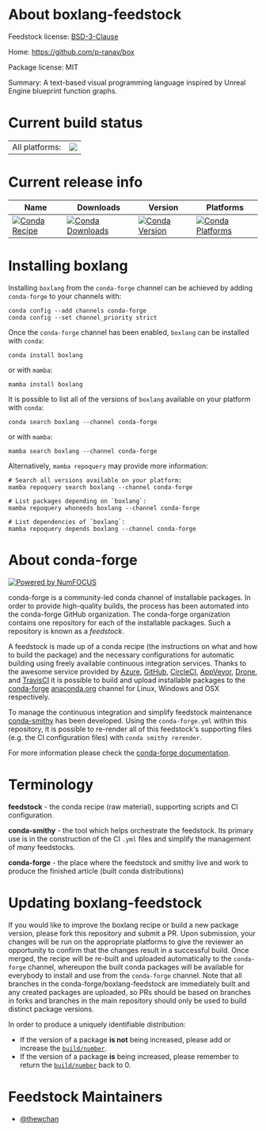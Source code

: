About boxlang-feedstock
=======================

Feedstock license: [BSD-3-Clause](https://github.com/conda-forge/boxlang-feedstock/blob/main/LICENSE.txt)

Home: https://github.com/p-ranav/box

Package license: MIT

Summary: A text-based visual programming language inspired by Unreal Engine blueprint function graphs.

Current build status
====================


<table><tr><td>All platforms:</td>
    <td>
      <a href="https://dev.azure.com/conda-forge/feedstock-builds/_build/latest?definitionId=13379&branchName=main">
        <img src="https://dev.azure.com/conda-forge/feedstock-builds/_apis/build/status/boxlang-feedstock?branchName=main">
      </a>
    </td>
  </tr>
</table>

Current release info
====================

| Name | Downloads | Version | Platforms |
| --- | --- | --- | --- |
| [![Conda Recipe](https://img.shields.io/badge/recipe-boxlang-green.svg)](https://anaconda.org/conda-forge/boxlang) | [![Conda Downloads](https://img.shields.io/conda/dn/conda-forge/boxlang.svg)](https://anaconda.org/conda-forge/boxlang) | [![Conda Version](https://img.shields.io/conda/vn/conda-forge/boxlang.svg)](https://anaconda.org/conda-forge/boxlang) | [![Conda Platforms](https://img.shields.io/conda/pn/conda-forge/boxlang.svg)](https://anaconda.org/conda-forge/boxlang) |

Installing boxlang
==================

Installing `boxlang` from the `conda-forge` channel can be achieved by adding `conda-forge` to your channels with:

```
conda config --add channels conda-forge
conda config --set channel_priority strict
```

Once the `conda-forge` channel has been enabled, `boxlang` can be installed with `conda`:

```
conda install boxlang
```

or with `mamba`:

```
mamba install boxlang
```

It is possible to list all of the versions of `boxlang` available on your platform with `conda`:

```
conda search boxlang --channel conda-forge
```

or with `mamba`:

```
mamba search boxlang --channel conda-forge
```

Alternatively, `mamba repoquery` may provide more information:

```
# Search all versions available on your platform:
mamba repoquery search boxlang --channel conda-forge

# List packages depending on `boxlang`:
mamba repoquery whoneeds boxlang --channel conda-forge

# List dependencies of `boxlang`:
mamba repoquery depends boxlang --channel conda-forge
```


About conda-forge
=================

[![Powered by
NumFOCUS](https://img.shields.io/badge/powered%20by-NumFOCUS-orange.svg?style=flat&colorA=E1523D&colorB=007D8A)](https://numfocus.org)

conda-forge is a community-led conda channel of installable packages.
In order to provide high-quality builds, the process has been automated into the
conda-forge GitHub organization. The conda-forge organization contains one repository
for each of the installable packages. Such a repository is known as a *feedstock*.

A feedstock is made up of a conda recipe (the instructions on what and how to build
the package) and the necessary configurations for automatic building using freely
available continuous integration services. Thanks to the awesome service provided by
[Azure](https://azure.microsoft.com/en-us/services/devops/), [GitHub](https://github.com/),
[CircleCI](https://circleci.com/), [AppVeyor](https://www.appveyor.com/),
[Drone](https://cloud.drone.io/welcome), and [TravisCI](https://travis-ci.com/)
it is possible to build and upload installable packages to the
[conda-forge](https://anaconda.org/conda-forge) [anaconda.org](https://anaconda.org/)
channel for Linux, Windows and OSX respectively.

To manage the continuous integration and simplify feedstock maintenance
[conda-smithy](https://github.com/conda-forge/conda-smithy) has been developed.
Using the ``conda-forge.yml`` within this repository, it is possible to re-render all of
this feedstock's supporting files (e.g. the CI configuration files) with ``conda smithy rerender``.

For more information please check the [conda-forge documentation](https://conda-forge.org/docs/).

Terminology
===========

**feedstock** - the conda recipe (raw material), supporting scripts and CI configuration.

**conda-smithy** - the tool which helps orchestrate the feedstock.
                   Its primary use is in the construction of the CI ``.yml`` files
                   and simplify the management of *many* feedstocks.

**conda-forge** - the place where the feedstock and smithy live and work to
                  produce the finished article (built conda distributions)


Updating boxlang-feedstock
==========================

If you would like to improve the boxlang recipe or build a new
package version, please fork this repository and submit a PR. Upon submission,
your changes will be run on the appropriate platforms to give the reviewer an
opportunity to confirm that the changes result in a successful build. Once
merged, the recipe will be re-built and uploaded automatically to the
`conda-forge` channel, whereupon the built conda packages will be available for
everybody to install and use from the `conda-forge` channel.
Note that all branches in the conda-forge/boxlang-feedstock are
immediately built and any created packages are uploaded, so PRs should be based
on branches in forks and branches in the main repository should only be used to
build distinct package versions.

In order to produce a uniquely identifiable distribution:
 * If the version of a package **is not** being increased, please add or increase
   the [``build/number``](https://docs.conda.io/projects/conda-build/en/latest/resources/define-metadata.html#build-number-and-string).
 * If the version of a package **is** being increased, please remember to return
   the [``build/number``](https://docs.conda.io/projects/conda-build/en/latest/resources/define-metadata.html#build-number-and-string)
   back to 0.

Feedstock Maintainers
=====================

* [@thewchan](https://github.com/thewchan/)

